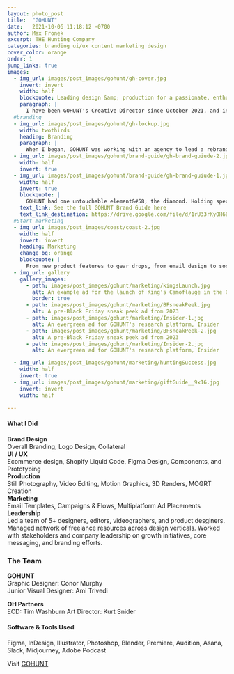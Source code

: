```yaml
---
layout: photo_post
title:  "GOHUNT"
date:   2021-10-06 11:18:12 -0700
author: Max Fronek
excerpt: THE Hunting Company
categories: branding ui/ux content marketing design
cover_color: orange
order: 1
jump_links: true
images:
  - img_url: images/post_images/gohunt/gh-cover.jpg
    invert: invert
    width: half 
    blockquote: Leading design &amp; production for a passionate, enthusiastic market&nbsp;leader
    paragraph: |
      I have been GOHUNT's Creative Director since October 2021, and in that time have led multiple design efforts across a diverse team and product set. GOHUNT's offering includes a SaaS platform, ecommerce storefront, content wing, and educational platform, and I've been intimately involved in the visual presentation and overall messaging of every part of it since starting. Whether as a team leader, stakeholder, or hands-on individual contributor, I'm always happy to roll up my sleeves and get the job done.  
  #branding
  - img_url: images/post_images/gohunt/gh-lockup.jpg
    width: twothirds
    heading: Branding
    paragraph: |
      When I began, GOHUNT was working with an agency to lead a rebranding effort and had run into a wall with communication and needs. I took over leadership of the project and successfully worked with the agency and our internal team to bring the project across the finish line.
  - img_url: images/post_images/gohunt/brand-guide/gh-brand-guiude-2.jpg
    width: half
    invert: true
  - img_url: images/post_images/gohunt/brand-guide/gh-brand-guiude-1.jpg
    width: half
    invert: true
    blockquote: |
      GOHUNT had one untouchable element&#58; the diamond. Holding special significance to the founder and his family, I put it at the center of the brand system as a single, unifying graphic.
    text_link: See the full GOHUNT Brand Guide here
    text_link_destination: https://drive.google.com/file/d/1rU33rKyOH6EMkPu8YOSI241uGDeHrcOA/view
  #Start marketing
  - img_url: images/post_images/coast/coast-2.jpg
    width: half
    invert: invert
    heading: Marketing
    change_bg: orange
    blockquote: |
      From new product features to gear drops, from email design to social assets static and moving, everything needs to feel like it's baked in the same oven. 
  - img_url: gallery
    gallery_images: 
      - path: images/post_images/gohunt/marketing/kingsLaunch.jpg
        alt: An example ad for the launch of King's Camoflauge in the GOHUNT Gear Shop 
        border: true
      - path: images/post_images/gohunt/marketing/BFsneakPeek.jpg
        alt: A pre-Black Friday sneak peek ad from 2023
      - path: images/post_images/gohunt/marketing/Insider-1.jpg
        alt: An evergreen ad for GOHUNT's research platform, Insider
      - path: images/post_images/gohunt/marketing/BFsneakPeek-2.jpg
        alt: A pre-Black Friday sneak peek ad from 2023
      - path: images/post_images/gohunt/marketing/Insider-2.jpg
        alt: An evergreen ad for GOHUNT's research platform, Insider

  - img_url: images/post_images/gohunt/marketing/huntingSuccess.jpg
    width: half
    invert: true
  - img_url: images/post_images/gohunt/marketing/giftGuide__9x16.jpg
    invert: invert
    width: half

---
```


#### What I Did
**Brand Design**  
Overall Branding, Logo Design, Collateral<br />
**UI / UX**<br />
Ecommerce design, Shopify Liquid Code, Figma Design, Components, and Prototyping<br />
**Production**<br />
Still Photography, Video Editing, Motion Graphics, 3D Renders, MOGRT Creation<br />
**Marketing**<br />
Email Templates, Campaigns & Flows, Multiplatform Ad Placements<br />
**Leadership**<br />
Led a team of 5+ designers, editors, videographers, and product desginers. Managed network of freelance resources across design verticals. Worked with stakeholders and company leadership on growth initiatives, core messaging, and branding efforts. 

### The Team
**GOHUNT**<br />
Graphic Designer: Conor Murphy<br />
Junior Visual Designer: Ami Trivedi<br>

**OH Partners**<br />
ECD: Tim Washburn
Art Director: Kurt Snider

#### Software &amp; Tools Used
Figma, InDesign, Illustrator, Photoshop, Blender, Premiere, Audition, Asana, Slack, Midjourney, Adobe Podcast

Visit [GOHUNT](http://gohunt.com)

